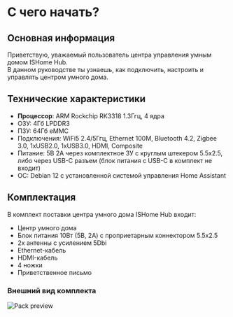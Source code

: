 # С чего начать?
## Основная информация 

Приветствую, уважаемый пользователь центра управления умным домом ISHome Hub.  
В данном руководстве ты узнаешь, как подключить, настроить и управлять центром умного дома.

## Технические характеристики

* **Процессор**: ARM Rockchip RK3318 1.3Ггц, 4 ядра
* ОЗУ: 4Гб LPDDR3
* ПЗУ: 64Гб eMMC
* Подключения: WiFi5 2.4/5Ггц, Ethernet 100M, Bluetooth 4.2, Zigbee 3.0, 1xUSB2.0, 1xUSB3.0, HDMI, Composite
* Питание: 5В 2А через комплектное ЗУ с круглым штекером 5.5х2.5, либо через USB-C разъем (блок питания с USB-C в комплект не входит)
* ОС: Debian 12 с установленной системой управления Home Assistant

## Комплектация

В комплект поставки центра умного дома ISHome Hub входит:
* Центр умного дома
* Блок питания 10Вт (5В, 2А) с проприетарным коннектором 5.5х2.5
* 2х антенны с усилением 5Dbi
* Ethernet-кабель
* HDMI-кабель
* 4 ножки
* Приветственное письмо

### Внешний вид комплекта
![Pack preview](/images/photo_2024-11-26_01-49-13.jpg)